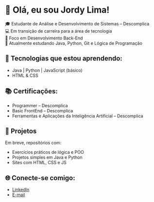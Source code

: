 # 👋 Olá, eu sou Jordy Lima!

🎓 Estudante de Análise e Desenvolvimento de Sistemas – Descomplica  
💻 Em transição de carreira para a área de tecnologia  
🎯 Foco em Desenvolvimento Back-End  
🌱 Atualmente estudando Java, Python, Git e Lógica de Programação  

## 🔧 Tecnologias que estou aprendendo:
- Java | Python | JavaScript (básico)
- HTML & CSS

## 📚 Certificações:
- Programmer – Descomplica
- Basic FrontEnd – Descomplica
- Ferramentas e Aplicações da Inteligência Artificial – Descomplica

## 📁 Projetos
Em breve, repositórios com:
- Exercícios práticos de lógica e POO
- Projetos simples em Java e Python
- Sites com HTML, CSS e JS

## 🌐 Conecte-se comigo:
- [LinkedIn](https://www.linkedin.com/in/jojolimac)
- [E-mail](mailto:jordy.lima19@proton.me)
